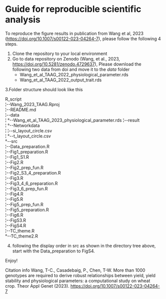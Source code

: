 
# Guide for reproducible scientific analysis

To reproduce the figure results in publication from Wang et al, 2023 (https://doi.org/10.1007/s00122-023-04264-7),
please follow the following 4 steps.

1. Clone the repository to your local environment
2. Go to data repository on Zenodo (Wang, et al., 2023, https://doi.org/10.5281/zenodo.4729637),
	Please download the following two data from doi and move it to the *data* folder
	* Wang_et_al_TAAG_2022_physiological_parameter.rds
	* Wang_et_al_TAAG_2022_output_trait.rds

3.Folder structure should look like this
 
 R_script                                                
   ¦--Wang_2023_TAAG.Rproj                                
   ¦--README.md     
   ¦--data                                                
   ¦   °--Wang_et_al_TAAG_2023_physiological_parameter.rds
   ¦--result                                                                        
   ¦   °--Networkdata                                     
   ¦       ¦--si_layout_circle.csv                        
   ¦       °--t_layout_circle.csv                         
   °--src                                                 
       ¦--Data_preparation.R                              
       ¦--Fig1_preparation.R                              
       ¦--Fig1_S1.R                                       
       ¦--Fig2.R                                          
       ¦--Fig2_prep_fun.R                                 
       ¦--Fig2_S3_4_preparation.R                         
       ¦--Fig3.R                                          
       ¦--Fig3_4_6_preparation.R                          
       ¦--Fig3_6_prep_fun.R                               
       ¦--Fig4.R                                          
       ¦--Fig5.R                                          
       ¦--Fig5_prep_fun.R                                 
       ¦--Fig5_preparation.R                              
       ¦--Fig6.R                                          
       ¦--FigS3.R                                         
       ¦--FigS4.R                                         
       ¦--TC_theme.R                                      
       °--TC_theme2.R                                     
    
4. following the display order in src as shown in the directory tree above, start with the Data_preparation to FigS4.

Enjoy!

Citation info
Wang, T-C., Casadebaig, P., Chen, T-W. More than 1000 genotypes are required to derive robust relationships between yield, yield stability and physiological parameters: a computational study on wheat crop. Theor Appl Genet (2023). https://doi.org/10.1007/s00122-023-04264-7 